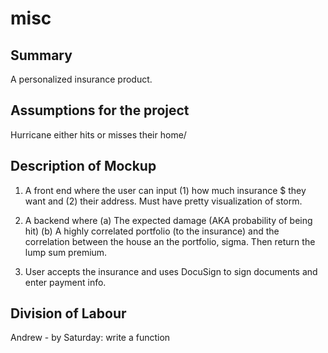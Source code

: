 # misc

## Summary

A personalized insurance product.

## Assumptions for the project

Hurricane either hits or misses their home/

## Description of Mockup

1. A front end where the user can input (1) how much insurance $ they want and (2) their address. Must have pretty visualization of storm.
2. A backend where
  (a) The expected damage (AKA probability of being hit)
  (b) A highly correlated portfolio (to the insurance) and the correlation between the house an the portfolio, sigma. Then return the lump sum premium.
  
3. User accepts the insurance and uses DocuSign to sign documents and enter payment info.

## Division of Labour

Andrew - by Saturday: write a function 

